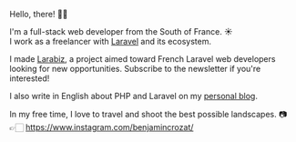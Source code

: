 Hello, there! 👋🏻

I'm a full-stack web developer from the South of France. ☀️  
I work as a freelancer with [Laravel](https://laravel.com) and its ecosystem.

I made [Larabiz](https://larabiz.fr/?utm_source=github), a project aimed toward French Laravel web developers looking for new opportunities. Subscribe to the newsletter if you're interested!

I also write in English about PHP and Laravel on my [personal blog](https://benjamincrozat.com).

In my free time, I love to travel and shoot the best possible landscapes. 📷  
👉🏻 https://www.instagram.com/benjamincrozat/

